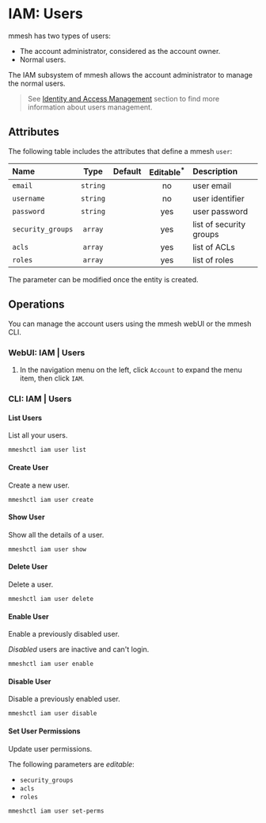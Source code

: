 # IAM: Users

mmesh has two types of users:

- The account administrator, considered as the account owner.
- Normal users.

The IAM subsystem of mmesh allows the account administrator to manage the normal users.

> See [Identity and Access Management](/docs/platform/iam/overview/) section to find more information about users management.

## Attributes

The following table includes the attributes that define a mmesh `user`:

| Name          | Type      | Default | Editable<sup>*</sup> | Description |
| :------------ | :-------: | :-----: | :------------------: | :---------- |
| `email`       | `string`  |         | no  | user email |
| `username`    | `string`  |         | no  | user identifier |
| `password`    | `string`  |         | yes | user password |
| `security_groups` | `array` |       | yes | list of security groups |
| `acls`        | `array`  |          | yes | list of ACLs  |
| `roles`       | `array`  |          | yes | list of roles |

<table-note>
The parameter can be modified once the entity is created.
</table-note>

## Operations

You can manage the account users using the mmesh webUI or the mmesh CLI.

### WebUI: IAM | Users

1. In the navigation menu on the left, click `Account` to expand the menu item, then click `IAM`.

### CLI: IAM | Users

#### List Users

List all your users.

```shell
mmeshctl iam user list
```

#### Create User

Create a new user.

```shell
mmeshctl iam user create
```

#### Show User

Show all the details of a user.

```shell
mmeshctl iam user show
```

#### Delete User

Delete a user.

```shell
mmeshctl iam user delete
```

#### Enable User

Enable a previously disabled user.

*Disabled* users are inactive and can't login.

```shell
mmeshctl iam user enable
```

#### Disable User

Disable a previously enabled user.

```shell
mmeshctl iam user disable
```

#### Set User Permissions

Update user permissions.

The following parameters are *editable*:

- `security_groups`
- `acls`
- `roles`

```shell
mmeshctl iam user set-perms
```

